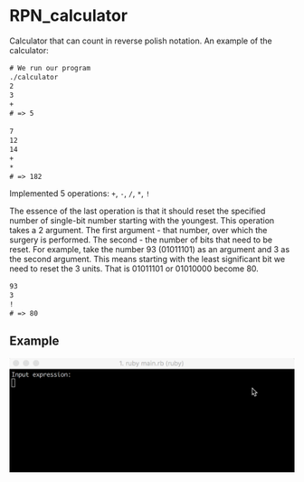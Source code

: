 # RPN_calculator

Calculator that can count in reverse polish notation. An example of the calculator:

```
# We run our program
./calculator
2
3
+
# => 5

7
12
14
+
*
# => 182
```
Implemented 5 operations: `+`, `-`, `/`, `*`, `!`

The essence of the last operation is that it should reset the specified number of single-bit number starting with the youngest. This operation takes a 2 argument. The first argument - that number, over which the surgery is performed. The second - the number of bits that need to be reset. For example, take the number 93 (01011101) as an argument and 3 as the second argument. This means starting with the least significant bit we need to reset the 3 units. That is 01011101 or 01010000 become 80.

```
93
3
!
# => 80
```

Example
-------

![demo](example.gif)
